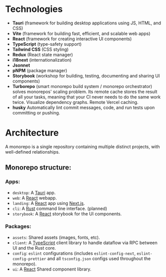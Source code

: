 # Technologies

- **Tauri** (framework for building desktop applications using JS, HTML, and CSS)
- **Vite** (framework for building fast, efficient, and scalable web apps)
- **React** (framework for creating interactive UI components)
- **TypeScript** (type-safety support)
- **Tailwind CSS** (CSS styling)
- **Redux** (React state manager)
- **i18next** (internationalization)
- **Jsonnet**
- **pNPM** (package manager)
- **Storybook** (workshop for building, testing, documenting and sharing UI components)
- **Turborepo** (smart monorepo build system / monorepo orchestrator) solves monorepos' scaling problem. Its remote cache stores the result of all your tasks, meaning that your CI never needs to do the same work twice. Visualize dependency graphs. Remote Vercel caching.
- **husky** Automatically lint commit messages, code, and run tests upon committing or pushing.

# Architecture

A monorepo is a single repository containing multiple distinct projects, with well-defined relationships.

## Monorepo structure:

### Apps:

- `desktop`: A [Tauri](https://tauri.app) app.
- `web`: A [React](https://reactjs.org) webapp.
- `landing`: A [React](https://reactjs.org) app using [Next.js](https://nextjs.org).
- `cli`: A [Rust](https://www.rust-lang.org) command line interface. (planned)
- `storybook`: A [React](https://reactjs.org) storybook for the UI components.

### Packages:

- `assets`: Shared assets (images, fonts, etc).
- `client`: A [TypeScript](https://www.typescriptlang.org/) client library to handle dataflow via RPC between UI and the Rust core.
- `config`: `eslint` configurations (includes `eslint-config-next`, `eslint-config-prettier` and all `tsconfig.json` configs used throughout the monorepo).
- `ui`: A [React](https://reactjs.org) Shared component library.
